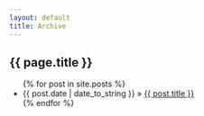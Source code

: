 ```yaml
---
layout: default
title: Archive
---
```


<div id="posts">
  <div class="post">
    <div class="date_posted">
      <span class="month"></span>
      <span class="day"></span>
    </div>
    <div class="post_title">
      <h2>{{ page.title }}</h2>
    </div>
    <div class="inner_post">
      <ul class="post_index">
        {% for post in site.posts %}
          <li><span>{{ post.date | date_to_string }}</span> &raquo; <a href="{{ post.url }}">{{ post.title }}</a></li>
        {% endfor %}
      </ul>
    </div>
  </div>
</div>